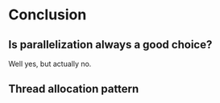 # Conclusion

## Is parallelization always a good choice?
Well yes, but actually no.

## Thread allocation pattern